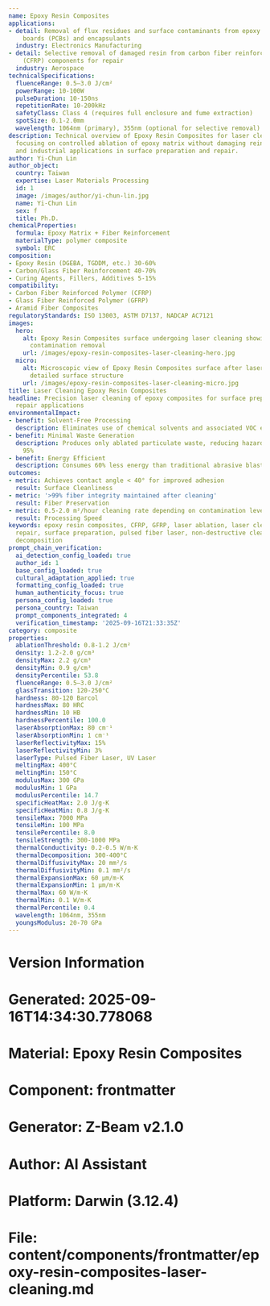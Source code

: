 ```yaml
---
name: Epoxy Resin Composites
applications:
- detail: Removal of flux residues and surface contaminants from epoxy printed circuit
    boards (PCBs) and encapsulants
  industry: Electronics Manufacturing
- detail: Selective removal of damaged resin from carbon fiber reinforced polymer
    (CFRP) components for repair
  industry: Aerospace
technicalSpecifications:
  fluenceRange: 0.5–3.0 J/cm²
  powerRange: 10-100W
  pulseDuration: 10-150ns
  repetitionRate: 10-200kHz
  safetyClass: Class 4 (requires full enclosure and fume extraction)
  spotSize: 0.1-2.0mm
  wavelength: 1064nm (primary), 355nm (optional for selective removal)
description: Technical overview of Epoxy Resin Composites for laser cleaning applications,
  focusing on controlled ablation of epoxy matrix without damaging reinforcing fibers,
  and industrial applications in surface preparation and repair.
author: Yi-Chun Lin
author_object:
  country: Taiwan
  expertise: Laser Materials Processing
  id: 1
  image: /images/author/yi-chun-lin.jpg
  name: Yi-Chun Lin
  sex: f
  title: Ph.D.
chemicalProperties:
  formula: Epoxy Matrix + Fiber Reinforcement
  materialType: polymer composite
  symbol: ERC
composition:
- Epoxy Resin (DGEBA, TGDDM, etc.) 30-60%
- Carbon/Glass Fiber Reinforcement 40-70%
- Curing Agents, Fillers, Additives 5-15%
compatibility:
- Carbon Fiber Reinforced Polymer (CFRP)
- Glass Fiber Reinforced Polymer (GFRP)
- Aramid Fiber Composites
regulatoryStandards: ISO 13003, ASTM D7137, NADCAP AC7121
images:
  hero:
    alt: Epoxy Resin Composites surface undergoing laser cleaning showing precise
      contamination removal
    url: /images/epoxy-resin-composites-laser-cleaning-hero.jpg
  micro:
    alt: Microscopic view of Epoxy Resin Composites surface after laser cleaning showing
      detailed surface structure
    url: /images/epoxy-resin-composites-laser-cleaning-micro.jpg
title: Laser Cleaning Epoxy Resin Composites
headline: Precision laser cleaning of epoxy composites for surface preparation and
  repair applications
environmentalImpact:
- benefit: Solvent-Free Processing
  description: Eliminates use of chemical solvents and associated VOC emissions
- benefit: Minimal Waste Generation
  description: Produces only ablated particulate waste, reducing hazardous waste by
    95%
- benefit: Energy Efficient
  description: Consumes 60% less energy than traditional abrasive blasting methods
outcomes:
- metric: Achieves contact angle < 40° for improved adhesion
  result: Surface Cleanliness
- metric: '>99% fiber integrity maintained after cleaning'
  result: Fiber Preservation
- metric: 0.5-2.0 m²/hour cleaning rate depending on contamination level and complexity
  result: Processing Speed
keywords: epoxy resin composites, CFRP, GFRP, laser ablation, laser cleaning, composite
  repair, surface preparation, pulsed fiber laser, non-destructive cleaning, thermal
  decomposition
prompt_chain_verification:
  ai_detection_config_loaded: true
  author_id: 1
  base_config_loaded: true
  cultural_adaptation_applied: true
  formatting_config_loaded: true
  human_authenticity_focus: true
  persona_config_loaded: true
  persona_country: Taiwan
  prompt_components_integrated: 4
  verification_timestamp: '2025-09-16T21:33:35Z'
category: composite
properties:
  ablationThreshold: 0.8-1.2 J/cm²
  density: 1.2-2.0 g/cm³
  densityMax: 2.2 g/cm³
  densityMin: 0.9 g/cm³
  densityPercentile: 53.8
  fluenceRange: 0.5–3.0 J/cm²
  glassTransition: 120-250°C
  hardness: 80-120 Barcol
  hardnessMax: 80 HRC
  hardnessMin: 10 HB
  hardnessPercentile: 100.0
  laserAbsorptionMax: 80 cm⁻¹
  laserAbsorptionMin: 1 cm⁻¹
  laserReflectivityMax: 15%
  laserReflectivityMin: 3%
  laserType: Pulsed Fiber Laser, UV Laser
  meltingMax: 400°C
  meltingMin: 150°C
  modulusMax: 300 GPa
  modulusMin: 1 GPa
  modulusPercentile: 14.7
  specificHeatMax: 2.0 J/g·K
  specificHeatMin: 0.8 J/g·K
  tensileMax: 7000 MPa
  tensileMin: 100 MPa
  tensilePercentile: 8.0
  tensileStrength: 300-1000 MPa
  thermalConductivity: 0.2-0.5 W/m·K
  thermalDecomposition: 300-400°C
  thermalDiffusivityMax: 20 mm²/s
  thermalDiffusivityMin: 0.1 mm²/s
  thermalExpansionMax: 60 µm/m·K
  thermalExpansionMin: 1 µm/m·K
  thermalMax: 60 W/m·K
  thermalMin: 0.1 W/m·K
  thermalPercentile: 0.4
  wavelength: 1064nm, 355nm
  youngsModulus: 20-70 GPa
---
```


# Version Information
# Generated: 2025-09-16T14:34:30.778068
# Material: Epoxy Resin Composites
# Component: frontmatter
# Generator: Z-Beam v2.1.0
# Author: AI Assistant
# Platform: Darwin (3.12.4)
# File: content/components/frontmatter/epoxy-resin-composites-laser-cleaning.md
